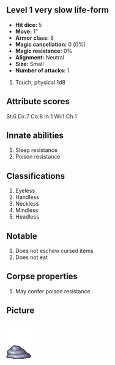 ## Level 1 very slow life-form
- **Hit dice:** 5
- **Move:** 1"
- **Armor class:** 8
- **Magic cancellation:** 0 (0%)
- **Magic resistance:** 0%
- **Alignment:** Neutral
- **Size:** Small
- **Number of attacks:** 1
1. Touch, physical 1d8
## Attribute scores
St:6 Dx:7 Co:8 In:1 Wi:1 Ch:1
## Innate abilities
1. Sleep resistance
2. Poison resistance
## Classifications
1. Eyeless
2. Handless
3. Neckless
4. Mindless
5. Headless
## Notable
1. Does not eschew cursed items
2. Does not eat
## Corpse properties
1. May confer poison resistance
## Picture
![Quivering blob](https://github.com/hyvanmielenpelit/GnollHackTileSet/blob/main/Monsters/quivering_blob/quivering_blob.png)
